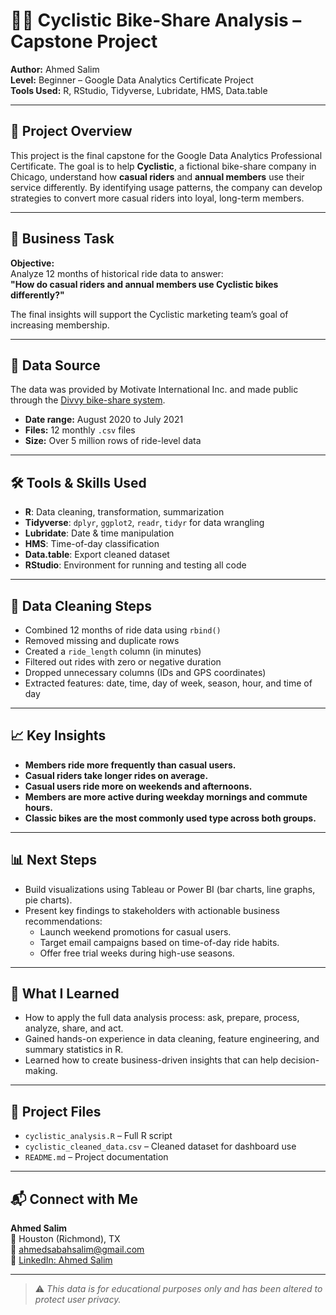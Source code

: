 
# 🚴‍♂️ Cyclistic Bike-Share Analysis – Capstone Project

**Author:** Ahmed Salim  
**Level:** Beginner – Google Data Analytics Certificate Project  
**Tools Used:** R, RStudio, Tidyverse, Lubridate, HMS, Data.table

---

## 📌 Project Overview

This project is the final capstone for the Google Data Analytics Professional Certificate. The goal is to help **Cyclistic**, a fictional bike-share company in Chicago, understand how **casual riders** and **annual members** use their service differently. By identifying usage patterns, the company can develop strategies to convert more casual riders into loyal, long-term members.

---

## 🎯 Business Task

**Objective:**  
Analyze 12 months of historical ride data to answer:  
**"How do casual riders and annual members use Cyclistic bikes differently?"**

The final insights will support the Cyclistic marketing team’s goal of increasing membership.

---

## 📂 Data Source

The data was provided by Motivate International Inc. and made public through the [Divvy bike-share system](https://divvybikes.com/system-data).  
- **Date range:** August 2020 to July 2021  
- **Files:** 12 monthly `.csv` files  
- **Size:** Over 5 million rows of ride-level data

---

## 🛠️ Tools & Skills Used

- **R**: Data cleaning, transformation, summarization
- **Tidyverse**: `dplyr`, `ggplot2`, `readr`, `tidyr` for data wrangling
- **Lubridate**: Date & time manipulation
- **HMS**: Time-of-day classification
- **Data.table**: Export cleaned dataset
- **RStudio**: Environment for running and testing all code

---

## 🧼 Data Cleaning Steps

- Combined 12 months of ride data using `rbind()`
- Removed missing and duplicate rows
- Created a `ride_length` column (in minutes)
- Filtered out rides with zero or negative duration
- Dropped unnecessary columns (IDs and GPS coordinates)
- Extracted features: date, time, day of week, season, hour, and time of day

---

## 📈 Key Insights

- **Members ride more frequently than casual users.**
- **Casual riders take longer rides on average.**
- **Casual users ride more on weekends and afternoons.**
- **Members are more active during weekday mornings and commute hours.**
- **Classic bikes are the most commonly used type across both groups.**

---

## 📊 Next Steps

- Build visualizations using Tableau or Power BI (bar charts, line graphs, pie charts).
- Present key findings to stakeholders with actionable business recommendations:
  - Launch weekend promotions for casual users.
  - Target email campaigns based on time-of-day ride habits.
  - Offer free trial weeks during high-use seasons.

---

## 🧠 What I Learned

- How to apply the full data analysis process: ask, prepare, process, analyze, share, and act.
- Gained hands-on experience in data cleaning, feature engineering, and summary statistics in R.
- Learned how to create business-driven insights that can help decision-making.

---

## 📁 Project Files

- `cyclistic_analysis.R` – Full R script
- `cyclistic_cleaned_data.csv` – Cleaned dataset for dashboard use
- `README.md` – Project documentation

---

## 📬 Connect with Me

**Ahmed Salim**  
📍 Houston (Richmond), TX  
📧 [ahmedsabahsalim@gmail.com](mailto:ahmedsabahsalim@gmail.com)  
🔗 [LinkedIn: Ahmed Salim](https://www.linkedin.com/in/ahmed-s-salim/)

---

> ⚠️ *This data is for educational purposes only and has been altered to protect user privacy.*
